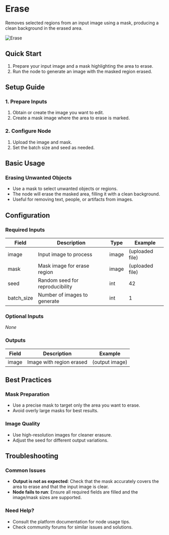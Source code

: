 # Erase

Removes selected regions from an input image using a mask, producing a clean background in the erased area.

<img src="/images/nodes/stable-diffusion/erase.png" alt="Erase" class="rounded-lg">

## Quick Start

1. Prepare your input image and a mask highlighting the area to erase.
2. Run the node to generate an image with the masked region erased.

## Setup Guide

### 1. Prepare Inputs
1. Obtain or create the image you want to edit.
2. Create a mask image where the area to erase is marked.

### 2. Configure Node
1. Upload the image and mask.
2. Set the batch size and seed as needed.

## Basic Usage

### Erasing Unwanted Objects
* Use a mask to select unwanted objects or regions.
* The node will erase the masked area, filling it with a clean background.
* Useful for removing text, people, or artifacts from images.

## Configuration

### Required Inputs
| Field         | Description                        | Type   | Example         |
|---------------|------------------------------------|--------|-----------------|
| image         | Input image to process             | image  | (uploaded file) |
| mask          | Mask image for erase region        | image  | (uploaded file) |
| seed          | Random seed for reproducibility    | int    | 42              |
| batch_size    | Number of images to generate       | int    | 1               |

### Optional Inputs
*None*

### Outputs
| Field  | Description                | Example         |
|--------|----------------------------|-----------------|
| image  | Image with region erased   | (output image)  |

## Best Practices

### Mask Preparation
* Use a precise mask to target only the area you want to erase.
* Avoid overly large masks for best results.

### Image Quality
* Use high-resolution images for cleaner erasure.
* Adjust the seed for different output variations.

## Troubleshooting

### Common Issues
* **Output is not as expected**: Check that the mask accurately covers the area to erase and that the input image is clear.
* **Node fails to run**: Ensure all required fields are filled and the image/mask sizes are supported.

### Need Help?
* Consult the platform documentation for node usage tips.
* Check community forums for similar issues and solutions.
